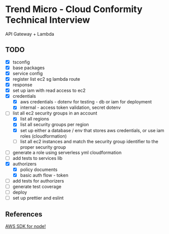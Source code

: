# Trend Micro - Cloud Conformity Technical Interview
API Gateway + Lambda


## TODO
- [x] tsconfig
- [x] base packages
- [x] service config
- [x] register list ec2 sg lambda route
- [x] response
- [x] set up iam with read access to ec2
- [x] credentials
    - [x] aws credentials - dotenv for testing - db or iam for deployment
    - [x] internal - access token validation, secret dotenv
- [ ] list all ec2 security groups in an account
    - [x] list all regions
    - [x] list all security groups per region
    - [x] set up either a database / env that stores aws credentials, or use iam roles (cloudformation)
    - [ ] list all ec2 instances and match the security group identifier to the proper security group
- [ ] generate a role using serverless yml cloudformation
- [ ] add tests to services lib
- [x] authorizers
    - [x] policy documents
    - [x] basic auth flow - token
- [ ] add tests for authorizers
- [ ] generate test coverage
- [ ] deploy
- [ ] set up prettier and eslint

## References
[AWS SDK for node!](https://docs.amazonaws.cn/en_us/sdk-for-javascript/v2/developer-guide/getting-started-nodejs.html)